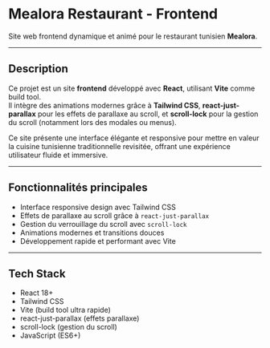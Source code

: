 # Mealora Restaurant - Frontend

Site web frontend dynamique et animé pour le restaurant tunisien **Mealora**.

---

## Description

Ce projet est un site **frontend** développé avec **React**, utilisant **Vite** comme build tool.  
Il intègre des animations modernes grâce à **Tailwind CSS**, **react-just-parallax** pour les effets de parallaxe au scroll, et **scroll-lock** pour la gestion du scroll (notamment lors des modales ou menus).

Ce site présente une interface élégante et responsive pour mettre en valeur la cuisine tunisienne traditionnelle revisitée, offrant une expérience utilisateur fluide et immersive.

---

## Fonctionnalités principales

- Interface responsive design avec Tailwind CSS  
- Effets de parallaxe au scroll grâce à `react-just-parallax`  
- Gestion du verrouillage du scroll avec `scroll-lock`  
- Animations modernes et transitions douces  
- Développement rapide et performant avec Vite  

---

## Tech Stack

- React 18+  
- Tailwind CSS  
- Vite (build tool ultra rapide)  
- react-just-parallax (effets parallaxe)  
- scroll-lock (gestion du scroll)  
- JavaScript (ES6+)  


